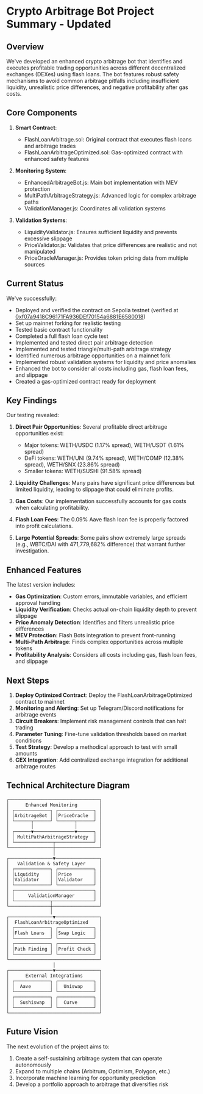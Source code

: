 # Crypto Arbitrage Bot Project Summary - Updated

## Overview

We've developed an enhanced crypto arbitrage bot that identifies and executes profitable trading opportunities across different decentralized exchanges (DEXes) using flash loans. The bot features robust safety mechanisms to avoid common arbitrage pitfalls including insufficient liquidity, unrealistic price differences, and negative profitability after gas costs.

## Core Components

1. **Smart Contract**: 
   - FlashLoanArbitrage.sol: Original contract that executes flash loans and arbitrage trades
   - FlashLoanArbitrageOptimized.sol: Gas-optimized contract with enhanced safety features

2. **Monitoring System**:
   - EnhancedArbitrageBot.js: Main bot implementation with MEV protection
   - MultiPathArbitrageStrategy.js: Advanced logic for complex arbitrage paths
   - ValidationManager.js: Coordinates all validation systems

3. **Validation Systems**:
   - LiquidityValidator.js: Ensures sufficient liquidity and prevents excessive slippage
   - PriceValidator.js: Validates that price differences are realistic and not manipulated
   - PriceOracleManager.js: Provides token pricing data from multiple sources

## Current Status

We've successfully:
- Deployed and verified the contract on Sepolia testnet (verified at [0xf07a9418C96171FA936DEf70154a6881E6580018](https://sepolia.etherscan.io/address/0xf07a9418C96171FA936DEf70154a6881E6580018#code))
- Set up mainnet forking for realistic testing
- Tested basic contract functionality
- Completed a full flash loan cycle test
- Implemented and tested direct pair arbitrage detection
- Implemented and tested triangle/multi-path arbitrage strategy
- Identified numerous arbitrage opportunities on a mainnet fork
- Implemented robust validation systems for liquidity and price anomalies
- Enhanced the bot to consider all costs including gas, flash loan fees, and slippage
- Created a gas-optimized contract ready for deployment

## Key Findings

Our testing revealed:

1. **Direct Pair Opportunities**: Several profitable direct arbitrage opportunities exist:
   - Major tokens: WETH/USDC (1.17% spread), WETH/USDT (1.61% spread)
   - DeFi tokens: WETH/UNI (9.74% spread), WETH/COMP (12.38% spread), WETH/SNX (23.86% spread)
   - Smaller tokens: WETH/SUSHI (91.58% spread)

2. **Liquidity Challenges**: Many pairs have significant price differences but limited liquidity, leading to slippage that could eliminate profits.

3. **Gas Costs**: Our implementation successfully accounts for gas costs when calculating profitability.

4. **Flash Loan Fees**: The 0.09% Aave flash loan fee is properly factored into profit calculations.

5. **Large Potential Spreads**: Some pairs show extremely large spreads (e.g., WBTC/DAI with 471,779,682% difference) that warrant further investigation.

## Enhanced Features

The latest version includes:

- **Gas Optimization**: Custom errors, immutable variables, and efficient approval handling
- **Liquidity Verification**: Checks actual on-chain liquidity depth to prevent slippage
- **Price Anomaly Detection**: Identifies and filters unrealistic price differences
- **MEV Protection**: Flash Bots integration to prevent front-running
- **Multi-Path Arbitrage**: Finds complex opportunities across multiple tokens
- **Profitability Analysis**: Considers all costs including gas, flash loan fees, and slippage

## Next Steps

1. **Deploy Optimized Contract**: Deploy the FlashLoanArbitrageOptimized contract to mainnet
2. **Monitoring and Alerting**: Set up Telegram/Discord notifications for arbitrage events
3. **Circuit Breakers**: Implement risk management controls that can halt trading
4. **Parameter Tuning**: Fine-tune validation thresholds based on market conditions
5. **Test Strategy**: Develop a methodical approach to test with small amounts
6. **CEX Integration**: Add centralized exchange integration for additional arbitrage routes

## Technical Architecture Diagram

```
┌─────────────────────────────────┐
│      Enhanced Monitoring        │
│ ┌─────────────┐ ┌─────────────┐ │
│ │ArbitrageBot │ │PriceOracle  │ │
│ └──────┬──────┘ └──────┬──────┘ │
│        │               │        │
│ ┌──────▼───────────────▼──────┐ │
│ │ MultiPathArbitrageStrategy  │ │
│ └──────────────┬──────────────┘ │
└────────────────┼────────────────┘
                 │
┌────────────────▼────────────────┐
│   Validation & Safety Layer     │
│ ┌─────────────┐ ┌─────────────┐ │
│ │Liquidity    │ │Price        │ │
│ │Validator    │ │Validator    │ │
│ └─────────────┘ └─────────────┘ │
│ ┌─────────────────────────────┐ │
│ │     ValidationManager       │ │
│ └─────────────┬───────────────┘ │
└───────────────┼─────────────────┘
                │
┌────────────────▼────────────────┐
│  FlashLoanArbitrageOptimized    │
│ ┌─────────────┐ ┌─────────────┐ │
│ │Flash Loans  │ │Swap Logic   │ │
│ └─────────────┘ └─────────────┘ │
│ ┌─────────────┐ ┌─────────────┐ │
│ │Path Finding │ │Profit Check │ │
│ └─────────────┘ └─────────────┘ │
└─────────────────────────────────┘
                 │
┌────────────────▼────────────────┐
│      External Integrations      │
│ ┌─────────────┐ ┌─────────────┐ │
│ │  Aave       │ │  Uniswap    │ │
│ └─────────────┘ └─────────────┘ │
│ ┌─────────────┐ ┌─────────────┐ │
│ │  Sushiswap  │ │  Curve      │ │
│ └─────────────┘ └─────────────┘ │
└─────────────────────────────────┘
```

## Future Vision

The next evolution of the project aims to:
1. Create a self-sustaining arbitrage system that can operate autonomously
2. Expand to multiple chains (Arbitrum, Optimism, Polygon, etc.)
3. Incorporate machine learning for opportunity prediction
4. Develop a portfolio approach to arbitrage that diversifies risk
```